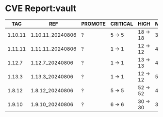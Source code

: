 # CVE Report:vault
|   TAG   |       REF        | PROMOTE | CRITICAL |   HIGH   |  MEDIUM  |  LOW   | UNKNOWN |
|---------|------------------|---------|----------|----------|----------|--------|---------|
| 1.10.11 | 1.10.11_20240806 | ?       | 5 -> 5   | 18 -> 18 | 38 -> 38 | 4 -> 4 | 0 -> 0  |
| 1.11.11 | 1.11.11_20240806 | ?       | 1 -> 1   | 12 -> 12 | 48 -> 30 | 4 -> 2 | 0 -> 0  |
| 1.12.7  | 1.12.7_20240806  | ?       | 1 -> 1   | 13 -> 13 | 48 -> 30 | 4 -> 2 | 0 -> 0  |
| 1.13.3  | 1.13.3_20240806  | ?       | 1 -> 1   | 12 -> 12 | 52 -> 34 | 4 -> 2 | 0 -> 0  |
| 1.8.12  | 1.8.12_20240806  | ?       | 5 -> 5   | 52 -> 52 | 47 -> 47 | 4 -> 4 | 0 -> 0  |
| 1.9.10  | 1.9.10_20240806  | ?       | 6 -> 6   | 30 -> 30 | 36 -> 36 | 3 -> 3 | 0 -> 0  |
